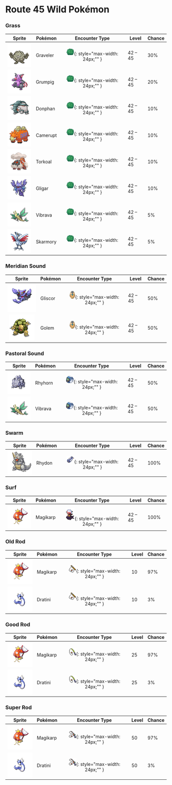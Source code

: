 # Route 45 Wild Pokémon

### Grass

| Sprite | Pokémon | Encounter Type | Level | Chance |
|:------:|---------|:--------------:|-------|--------|
| ![Graveler](../../assets/sprites/graveler/front.gif "Graveler") | Graveler | ![Grass](../../assets/encounter_types/grass.png "Grass"){: style="max-width: 24px;"" } | 42 – 45 | 30% |
| ![Grumpig](../../assets/sprites/grumpig/front.gif "Grumpig") | Grumpig | ![Grass](../../assets/encounter_types/grass.png "Grass"){: style="max-width: 24px;"" } | 42 – 45 | 20% |
| ![Donphan](../../assets/sprites/donphan/front.gif "Donphan") | Donphan | ![Grass](../../assets/encounter_types/grass.png "Grass"){: style="max-width: 24px;"" } | 42 – 45 | 10% |
| ![Camerupt](../../assets/sprites/camerupt/front.gif "Camerupt") | Camerupt | ![Grass](../../assets/encounter_types/grass.png "Grass"){: style="max-width: 24px;"" } | 42 – 45 | 10% |
| ![Torkoal](../../assets/sprites/torkoal/front.gif "Torkoal") | Torkoal | ![Grass](../../assets/encounter_types/grass.png "Grass"){: style="max-width: 24px;"" } | 42 – 45 | 10% |
| ![Gligar](../../assets/sprites/gligar/front.gif "Gligar") | Gligar | ![Grass](../../assets/encounter_types/grass.png "Grass"){: style="max-width: 24px;"" } | 42 – 45 | 10% |
| ![Vibrava](../../assets/sprites/vibrava/front.gif "Vibrava") | Vibrava | ![Grass](../../assets/encounter_types/grass.png "Grass"){: style="max-width: 24px;"" } | 42 – 45 | 5% |
| ![Skarmory](../../assets/sprites/skarmory/front.gif "Skarmory") | Skarmory | ![Grass](../../assets/encounter_types/grass.png "Grass"){: style="max-width: 24px;"" } | 42 – 45 | 5% |

### Meridian Sound

| Sprite | Pokémon | Encounter Type | Level | Chance |
|:------:|---------|:--------------:|-------|--------|
| ![Gliscor](../../assets/sprites/gliscor/front.gif "Gliscor") | Gliscor | ![Meridian Sound](../../assets/encounter_types/meridian_sound.png "Meridian Sound"){: style="max-width: 24px;"" } | 42 – 45 | 50% |
| ![Golem](../../assets/sprites/golem/front.gif "Golem") | Golem | ![Meridian Sound](../../assets/encounter_types/meridian_sound.png "Meridian Sound"){: style="max-width: 24px;"" } | 42 – 45 | 50% |

### Pastoral Sound

| Sprite | Pokémon | Encounter Type | Level | Chance |
|:------:|---------|:--------------:|-------|--------|
| ![Rhyhorn](../../assets/sprites/rhyhorn/front.gif "Rhyhorn") | Rhyhorn | ![Pastoral Sound](../../assets/encounter_types/pastoral_sound.png "Pastoral Sound"){: style="max-width: 24px;"" } | 42 – 45 | 50% |
| ![Vibrava](../../assets/sprites/vibrava/front.gif "Vibrava") | Vibrava | ![Pastoral Sound](../../assets/encounter_types/pastoral_sound.png "Pastoral Sound"){: style="max-width: 24px;"" } | 42 – 45 | 50% |

### Swarm

| Sprite | Pokémon | Encounter Type | Level | Chance |
|:------:|---------|:--------------:|-------|--------|
| ![Rhydon](../../assets/sprites/rhydon/front.gif "Rhydon") | Rhydon | ![Swarm](../../assets/encounter_types/swarm.png "Swarm"){: style="max-width: 24px;"" } | 42 – 45 | 100% |

### Surf

| Sprite | Pokémon | Encounter Type | Level | Chance |
|:------:|---------|:--------------:|-------|--------|
| ![Magikarp](../../assets/sprites/magikarp/front.gif "Magikarp") | Magikarp | ![Surf](../../assets/encounter_types/surf.png "Surf"){: style="max-width: 24px;"" } | 42 – 45 | 100% |

### Old Rod

| Sprite | Pokémon | Encounter Type | Level | Chance |
|:------:|---------|:--------------:|-------|--------|
| ![Magikarp](../../assets/sprites/magikarp/front.gif "Magikarp") | Magikarp | ![Old Rod](../../assets/encounter_types/old_rod.png "Old Rod"){: style="max-width: 24px;"" } | 10 | 97% |
| ![Dratini](../../assets/sprites/dratini/front.gif "Dratini") | Dratini | ![Old Rod](../../assets/encounter_types/old_rod.png "Old Rod"){: style="max-width: 24px;"" } | 10 | 3% |

### Good Rod

| Sprite | Pokémon | Encounter Type | Level | Chance |
|:------:|---------|:--------------:|-------|--------|
| ![Magikarp](../../assets/sprites/magikarp/front.gif "Magikarp") | Magikarp | ![Good Rod](../../assets/encounter_types/good_rod.png "Good Rod"){: style="max-width: 24px;"" } | 25 | 97% |
| ![Dratini](../../assets/sprites/dratini/front.gif "Dratini") | Dratini | ![Good Rod](../../assets/encounter_types/good_rod.png "Good Rod"){: style="max-width: 24px;"" } | 25 | 3% |

### Super Rod

| Sprite | Pokémon | Encounter Type | Level | Chance |
|:------:|---------|:--------------:|-------|--------|
| ![Magikarp](../../assets/sprites/magikarp/front.gif "Magikarp") | Magikarp | ![Super Rod](../../assets/encounter_types/super_rod.png "Super Rod"){: style="max-width: 24px;"" } | 50 | 97% |
| ![Dratini](../../assets/sprites/dratini/front.gif "Dratini") | Dratini | ![Super Rod](../../assets/encounter_types/super_rod.png "Super Rod"){: style="max-width: 24px;"" } | 50 | 3% |

